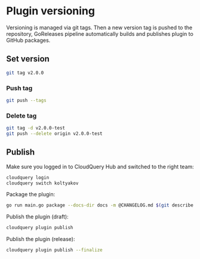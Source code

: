 # Plugin versioning

Versioning is managed via git tags. Then a new version tag is pushed to the repository, GoReleases pipeline automatically builds and publishes plugin to GitHub packages.

## Set version

```bash
git tag v2.0.0
```

### Push tag

```bash
git push --tags
```

### Delete tag

```bash
git tag -d v2.0.0-test
git push --delete origin v2.0.0-test
```

## Publish

Make sure you logged in to CloudQuery Hub and switched to the right team:

```bash
cloudquery login
cloudquery switch koltyakov
```

Package the plugin:

```bash
go run main.go package --docs-dir docs -m @CHANGELOG.md $(git describe --tags --abbrev=0) .
```

Publish the plugin (draft):

```bash
cloudquery plugin publish
```

Publish the plugin (release):

```bash
cloudquery plugin publish --finalize
```
